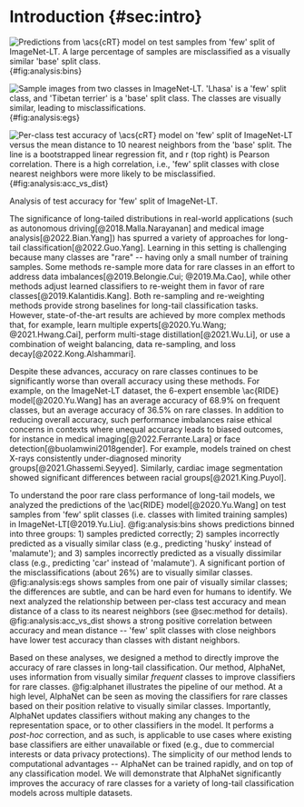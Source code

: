 # Introduction {#sec:intro}

<div id="fig:analysis">

![Predictions from \acs{cRT} model on test samples from 'few' split of
ImageNet-LT. A large percentage of samples are misclassified as a
visually similar 'base' split
class.](figures/pred_counts_imagenetlt_crt_baseline){#fig:analysis:bins}

![Sample images from two classes in ImageNet-LT. 'Lhasa' is a 'few'
split class, and 'Tibetan terrier' is a 'base' split class. The classes
are visually similar, leading to
misclassifications.](figures/doggies){#fig:analysis:egs}

![Per-class test accuracy of \acs{cRT} model on 'few' split of
ImageNet-LT versus the mean distance to 10 nearest neighbors from the
'base' split. The line is a bootstrapped linear regression fit, and $r$
(top right) is Pearson correlation. There is a high correlation, i.e.,
'few' split classes with close nearest neighbors were more likely to be
misclassified.](figures/cls_acc_vs_nndist_imagenetlt_crt_baseline){#fig:analysis:acc_vs_dist}

Analysis of test accuracy for 'few' split of ImageNet-LT.

</div>

The significance of long-tailed distributions in real-world applications
(such as autonomous driving[@2018.Malla.Narayanan] and medical image
analysis[@2022.Bian.Yang]) has spurred a variety of approaches for
long-tail classification[@2022.Guo.Yang]. Learning in this setting is
challenging because many classes are "rare" -- having only a small
number of training samples. Some methods re-sample more data for rare
classes in an effort to address data imbalances[@2019.Belongie.Cui;
@2019.Ma.Cao], while other methods adjust learned classifiers to
re-weight them in favor of rare classes[@2019.Kalantidis.Kang]. Both
re-sampling and re-weighting methods provide strong baselines for
long-tail classification tasks. However, state-of-the-art results are
achieved by more complex methods that, for example, learn multiple
experts[@2020.Yu.Wang; @2021.Hwang.Cai], perform multi-stage
distillation[@2021.Wu.Li], or use a combination of weight balancing,
data re-sampling, and loss decay[@2022.Kong.Alshammari].

Despite these advances, accuracy on rare classes continues to be
significantly worse than overall accuracy using these methods. For
example, on the ImageNet-LT dataset, the 6-expert ensemble \ac{RIDE}
model[@2020.Yu.Wang] has an average accuracy of 68.9% on frequent
classes, but an average accuracy of 36.5% on rare classes. In addition
to reducing overall accuracy, such performance imbalances raise ethical
concerns in contexts where unequal accuracy leads to biased outcomes,
for instance in medical imaging[@2022.Ferrante.Lara] or face
detection[@buolamwini2018gender]. For example, models trained on chest
X-rays consistently under-diagnosed minority
groups[@2021.Ghassemi.Seyyed]. Similarly, cardiac image segmentation
showed significant differences between racial groups[@2021.King.Puyol].

To understand the poor rare class performance of long-tail models, we
analyzed the predictions of the \ac{RIDE} model[@2020.Yu.Wang] on
test samples from 'few' split classes (i.e. classes with limited
training samples) in ImageNet-LT[@2019.Yu.Liu]. @fig:analysis:bins
shows predictions binned into three groups: 1) samples predicted
correctly; 2) samples incorrectly predicted as a visually similar class
(e.g., predicting 'husky' instead of 'malamute'); and 3) samples
incorrectly predicted as a visually dissimilar class (e.g., predicting
'car' instead of 'malamute'). A significant portion of the
misclassifications (about 26%) are to visually similar classes.
@fig:analysis:egs shows samples from one pair of visually similar
classes; the differences are subtle, and can be hard even for humans to
identify. We next analyzed the relationship between per-class test
accuracy and mean distance of a class to its nearest neighbors (see
@sec:method for details). @fig:analysis:acc_vs_dist shows a strong
positive correlation between accuracy and mean distance -- 'few' split
classes with close neighbors have lower test accuracy than classes with
distant neighbors.

Based on these analyses, we designed a method to directly improve the
accuracy of rare classes in long-tail classification. Our method,
AlphaNet, uses information from visually similar _frequent_ classes to
improve classifiers for rare classes. @fig:alphanet illustrates the
pipeline of our method. At a high level, AlphaNet can be seen as moving
the classifiers for rare classes based on their position relative to
visually similar classes. Importantly, AlphaNet updates classifiers
without making any changes to the representation space, or to other
classifiers in the model. It performs a _post-hoc_ correction, and as
such, is applicable to use cases where existing base classifiers are
either unavailable or fixed (e.g., due to commercial interests or data
privacy protections). The simplicity of our method lends to
computational advantages -- AlphaNet can be trained rapidly, and on top
of any classification model. We will demonstrate that AlphaNet
significantly improves the accuracy of rare classes for a variety of
long-tail classification models across multiple datasets.
